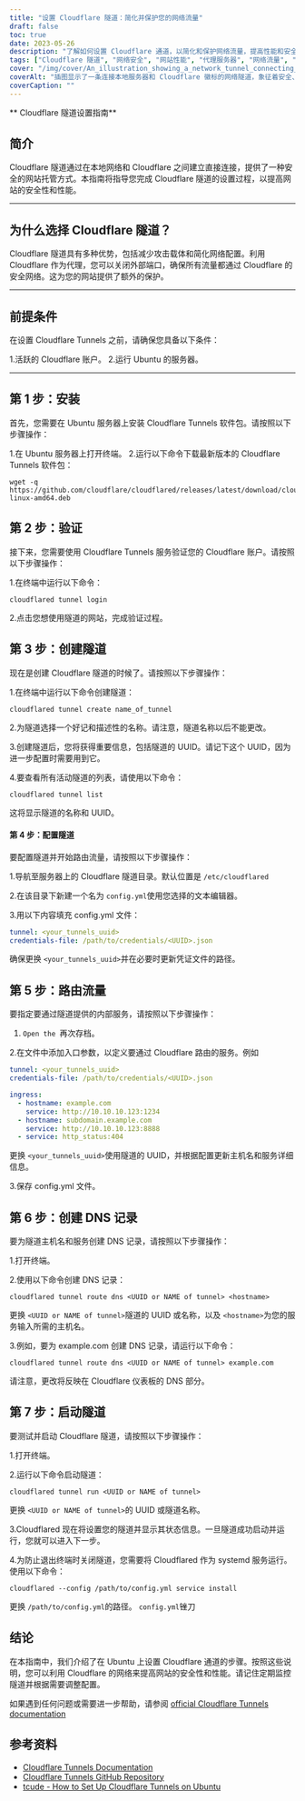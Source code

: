```yaml
---
title: "设置 Cloudflare 隧道：简化并保护您的网络流量"
draft: false
toc: true
date: 2023-05-26
description: "了解如何设置 Cloudflare 通道，以简化和保护网络流量，提高性能和安全性。"
tags: ["Cloudflare 隧道", "网络安全", "网站性能", "代理服务器", "网络流量", "网络配置", "Ubuntu 服务器", "Cloudflare 账户", "认证", "隧道创建", "交通路由", "DNS 记录", "安全连接", "网站托管", "代理服务", "网络保护", "性能优化", "Cloudflare 集成", "服务器配置", "流量加密", "网络流量管理", "安全虚拟主机", "网站安全", "Ubuntu 设置", "隧道技术", "Cloudflare 服务", "网络性能", "网络安全", "服务器安全", "交通管理", "Cloudflare 代理服务器"]
cover: "/img/cover/An_illustration_showing_a_network_tunnel_connecting_a_local.png"
coverAlt: "插图显示了一条连接本地服务器和 Cloudflare 徽标的网络隧道，象征着安全、精简的网络流量。"
coverCaption: ""
---
```


** Cloudflare 隧道设置指南**

## 简介
Cloudflare 隧道通过在本地网络和 Cloudflare 之间建立直接连接，提供了一种安全的网站托管方式。本指南将指导您完成 Cloudflare 隧道的设置过程，以提高网站的安全性和性能。

______

## 为什么选择 Cloudflare 隧道？
Cloudflare 隧道具有多种优势，包括减少攻击载体和简化网络配置。利用 Cloudflare 作为代理，您可以关闭外部端口，确保所有流量都通过 Cloudflare 的安全网络。这为您的网站提供了额外的保护。

______

## 前提条件
在设置 Cloudflare Tunnels 之前，请确保您具备以下条件：

1.活跃的 Cloudflare 账户。
2.运行 Ubuntu 的服务器。

______

## 第 1 步：安装
首先，您需要在 Ubuntu 服务器上安装 Cloudflare Tunnels 软件包。请按照以下步骤操作：

1.在 Ubuntu 服务器上打开终端。
2.运行以下命令下载最新版本的 Cloudflare Tunnels 软件包：

```shell
wget -q https://github.com/cloudflare/cloudflared/releases/latest/download/cloudflared-linux-amd64.deb
```

## 第 2 步：验证
接下来，您需要使用 Cloudflare Tunnels 服务验证您的 Cloudflare 账户。请按照以下步骤操作：

1.在终端中运行以下命令：

```shell
cloudflared tunnel login
```

2.点击您想使用隧道的网站，完成验证过程。

## 第 3 步：创建隧道

现在是创建 Cloudflare 隧道的时候了。请按照以下步骤操作：

1.在终端中运行以下命令创建隧道：

```shell
cloudflared tunnel create name_of_tunnel
```

2.为隧道选择一个好记和描述性的名称。请注意，隧道名称以后不能更改。

3.创建隧道后，您将获得重要信息，包括隧道的 UUID。请记下这个 UUID，因为进一步配置时需要用到它。

4.要查看所有活动隧道的列表，请使用以下命令：

```shell
cloudflared tunnel list
```

这将显示隧道的名称和 UUID。

#### 第 4 步：配置隧道

要配置隧道并开始路由流量，请按照以下步骤操作：

1.导航至服务器上的 Cloudflare 隧道目录。默认位置是 `/etc/cloudflared`

2.在该目录下新建一个名为 `config.yml`使用您选择的文本编辑器。

3.用以下内容填充 config.yml 文件：

```yaml
tunnel: <your_tunnels_uuid>
credentials-file: /path/to/credentials/<UUID>.json
```

确保更换 `<your_tunnels_uuid>`并在必要时更新凭证文件的路径。

## 第 5 步：路由流量

要指定要通过隧道提供的内部服务，请按照以下步骤操作：

1. `Open the `再次存档。

2.在文件中添加入口参数，以定义要通过 Cloudflare 路由的服务。例如

```yaml
tunnel: <your_tunnels_uuid>
credentials-file: /path/to/credentials/<UUID>.json

ingress:
  - hostname: example.com
    service: http://10.10.10.123:1234
  - hostname: subdomain.example.com
    service: http://10.10.10.123:8888
  - service: http_status:404

```

更换 `<your_tunnels_uuid>`使用隧道的 UUID，并根据配置更新主机名和服务详细信息。

3.保存 config.yml 文件。


## 第 6 步：创建 DNS 记录

要为隧道主机名和服务创建 DNS 记录，请按照以下步骤操作：

1.打开终端。

2.使用以下命令创建 DNS 记录：

```shell
cloudflared tunnel route dns <UUID or NAME of tunnel> <hostname>
```
更换 `<UUID or NAME of tunnel>`隧道的 UUID 或名称，以及 `<hostname>`为您的服务输入所需的主机名。

3.例如，要为 example.com 创建 DNS 记录，请运行以下命令：

```shell
cloudflared tunnel route dns <UUID or NAME of tunnel> example.com
```

请注意，更改将反映在 Cloudflare 仪表板的 DNS 部分。

## 第 7 步：启动隧道

要测试并启动 Cloudflare 隧道，请按照以下步骤操作：

1.打开终端。

2.运行以下命令启动隧道：

```shell
cloudflared tunnel run <UUID or NAME of tunnel>
```

更换 `<UUID or NAME of tunnel>`的 UUID 或隧道名称。

3.Cloudflared 现在将设置您的隧道并显示其状态信息。一旦隧道成功启动并运行，您就可以进入下一步。

4.为防止退出终端时关闭隧道，您需要将 Cloudflared 作为 systemd 服务运行。使用以下命令：

```shell
cloudflared --config /path/to/config.yml service install
```

更换 `/path/to/config.yml`的路径。 `config.yml`锉刀

## 结论

在本指南中，我们介绍了在 Ubuntu 上设置 Cloudflare 通道的步骤。按照这些说明，您可以利用 Cloudflare 的网络来提高网站的安全性和性能。请记住定期监控隧道并根据需要调整配置。

如果遇到任何问题或需要进一步帮助，请参阅 [official Cloudflare Tunnels documentation](https://developers.cloudflare.com/cloudflare-one/connections/connect-apps/install-and-setup/tunnel-guide/)


## 参考资料
- [Cloudflare Tunnels Documentation](https://developers.cloudflare.com/cloudflare-one/connections/connect-apps/install-and-setup/tunnel-guide/)
- [Cloudflare Tunnels GitHub Repository](https://github.com/cloudflare/cloudflared)
- [tcude - How to Set Up Cloudflare Tunnels on Ubuntu](https://tcude.net/creating-cloudflare-tunnels-on-ubuntu/)